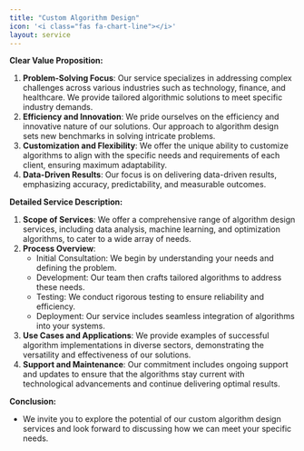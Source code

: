 ```yaml
---
title: "Custom Algorithm Design"
icon: '<i class="fas fa-chart-line"></i>'
layout: service
---
```


**Clear Value Proposition:**
1. **Problem-Solving Focus**: Our service specializes in addressing complex challenges across various industries such as technology, finance, and healthcare. We provide tailored algorithmic solutions to meet specific industry demands.
2. **Efficiency and Innovation**: We pride ourselves on the efficiency and innovative nature of our solutions. Our approach to algorithm design sets new benchmarks in solving intricate problems.
3. **Customization and Flexibility**: We offer the unique ability to customize algorithms to align with the specific needs and requirements of each client, ensuring maximum adaptability.
4. **Data-Driven Results**: Our focus is on delivering data-driven results, emphasizing accuracy, predictability, and measurable outcomes.

**Detailed Service Description:**
1. **Scope of Services**: We offer a comprehensive range of algorithm design services, including data analysis, machine learning, and optimization algorithms, to cater to a wide array of needs.
2. **Process Overview**:
   - Initial Consultation: We begin by understanding your needs and defining the problem.
   - Development: Our team then crafts tailored algorithms to address these needs.
   - Testing: We conduct rigorous testing to ensure reliability and efficiency.
   - Deployment: Our service includes seamless integration of algorithms into your systems.
3. **Use Cases and Applications**: We provide examples of successful algorithm implementations in diverse sectors, demonstrating the versatility and effectiveness of our solutions.
4. **Support and Maintenance**: Our commitment includes ongoing support and updates to ensure that the algorithms stay current with technological advancements and continue delivering optimal results.

**Conclusion:**
- We invite you to explore the potential of our custom algorithm design services and look forward to discussing how we can meet your specific needs.
